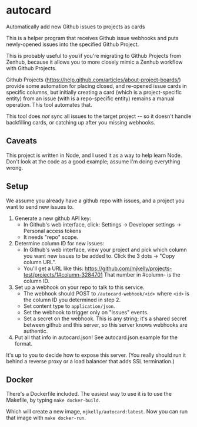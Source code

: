 # autocard

Automatically add new Github issues to projects as cards

This is a helper program that receives Github issue webhooks and puts
newly-opened issues into the specified Github Project.

This is probably useful to you if you're migrating to Github Projects from
Zenhub, because it allows you to more closely mimic a Zenhub workflow with
Github Projects.

Github Projects (https://help.github.com/articles/about-project-boards/)
provide some automation for placing closed, and re-opened issue cards in
specific columns, but initially creating a card (which is a project-specific
entity) from an issue (with is a repo-specific entity) remains a manual
operation. This tool automates that.

This tool does *not* sync all issues to the target project -- so it doesn't
handle backfilling cards, or catching up after you missing webhooks.

## Caveats

This project is written in Node, and I used it as a way to help learn Node.
Don't look at the code as a good example; assume I'm doing everything wrong.

## Setup 

We assume you already have a github repo with issues, and a project you want to
send new issues to.

1. Generate a new github API key:
    - In Github's web interface, click:
      Settings -> Developer settings -> Personal access tokens
    - It needs "repo" scope.
2. Determine column ID for new issues:
    - In Github's web interface, view your project and pick which column you
      want new issues to be added to. Click the 3 dots -> "Copy column URL".
    - You'll get a URL like this:
      https://github.com/mjkelly/projects-test/projects/1#column-3284701
      That number in #column-<id> is the column ID.
3. Set up a webhook on your repo to talk to this service.
    - The webhook should POST to `/autocard-webhook/<id>`
      where `<id>` is the column ID you determined in step 2.
    - Set content type to `application/json`.
    - Set the webhook to trigger only on "Issues" events.
    - Set a secret on the webhook. This is any string; it's a shared secret
      between github and this server, so this server knows webhooks are
      authentic.
4. Put all that info in autocard.json! See
   autocard.json.example for the format.

It's up to you to decide how to expose this server. (You really should run
it behind a reverse proxy or a load balancer that adds SSL termination.)

## Docker

There's a Dockerfile included. The easiest way to use it is to use the
Makefile, by typing `make docker-build`.

Which will create a new image, `mjkelly/autocard:latest`. Now you can run that
image with `make docker-run`.
